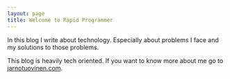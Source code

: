 ```yaml
---
layout: page
title: Welcome to Rapid Programmer
---
```


In this blog I write about technology. Especially about problems I face and my solutions to those problems.

This blog is heavily tech oriented. If you want to know more about me go to [jarnotuovinen.com](http://jarnotuovinen.com).

